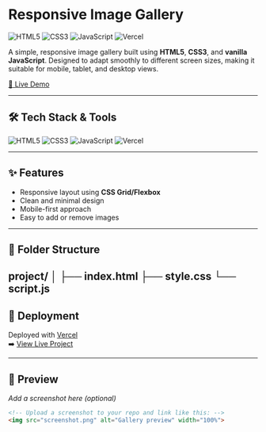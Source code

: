 # Responsive Image Gallery

![HTML5](https://img.shields.io/badge/HTML5-E34F26?logo=html5&logoColor=white&style=flat)
![CSS3](https://img.shields.io/badge/CSS3-1572B6?logo=css3&logoColor=white&style=flat)
![JavaScript](https://img.shields.io/badge/JavaScript-ES6-F7DF1E?logo=javascript&logoColor=black&style=flat)
![Vercel](https://img.shields.io/badge/Vercel-000000?logo=vercel&logoColor=white&style=flat)

A simple, responsive image gallery built using **HTML5**, **CSS3**, and **vanilla JavaScript**. Designed to adapt smoothly to different screen sizes, making it suitable for mobile, tablet, and desktop views.

[🔗 Live Demo](https://v0-new-project-tnin799xv2p.vercel.app/)

---

## 🛠️ Tech Stack & Tools

![HTML5](https://img.shields.io/badge/HTML5-E34F26?logo=html5&logoColor=white&style=flat)
![CSS3](https://img.shields.io/badge/CSS3-1572B6?logo=css3&logoColor=white&style=flat)
![JavaScript](https://img.shields.io/badge/JavaScript-ES6-F7DF1E?logo=javascript&logoColor=black&style=flat)
![Vercel](https://img.shields.io/badge/Vercel-000000?logo=vercel&logoColor=white&style=flat)

---

## ✨ Features

- Responsive layout using **CSS Grid/Flexbox**
- Clean and minimal design
- Mobile-first approach
- Easy to add or remove images

---

## 📁 Folder Structure

project/
│
├── index.html
├── style.css
└── script.js
---

## 🚀 Deployment

Deployed with [Vercel](https://vercel.com/)  
➡️ [View Live Project](https://v0-new-project-tnin799xv2p.vercel.app/)

---

## 📸 Preview

_Add a screenshot here (optional)_

```html
<!-- Upload a screenshot to your repo and link like this: -->
<img src="screenshot.png" alt="Gallery preview" width="100%">


